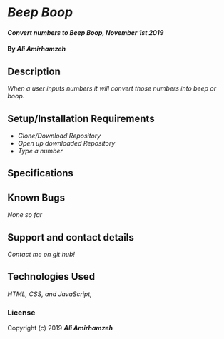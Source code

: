 # _Beep Boop_

#### _Convert numbers to Beep Boop, November 1st 2019_

#### By _**Ali Amirhamzeh**_

## Description

_When a user inputs numbers it will convert those numbers into beep or boop._

## Setup/Installation Requirements

* _Clone/Download Repository_
* _Open up downloaded Repository_
* _Type a number_

## Specifications


## Known Bugs

_None so far_

## Support and contact details

_Contact me on git hub!_

## Technologies Used

_HTML, CSS, and JavaScript,_

### License

Copyright (c) 2019 **_Ali Amirhamzeh_**
